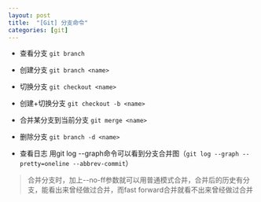 ```yaml
---
layout: post
title:  "[Git] 分支命令"
categories: [git]
---
```


* 查看分支
`git branch`

* 创建分支
`git branch <name>`

* 切换分支
`git checkout <name>`

* 创建+切换分支
`git checkout -b <name>`

* 合并某分支到当前分支
`git merge <name>`

* 删除分支
`git branch -d <name>`

* 查看日志
用git log --graph命令可以看到分支合并图（`git log --graph --pretty=oneline --abbrev-commit`）

> 合并分支时，加上--no-ff参数就可以用普通模式合并，合并后的历史有分支，能看出来曾经做过合并，而fast forward合并就看不出来曾经做过合并
